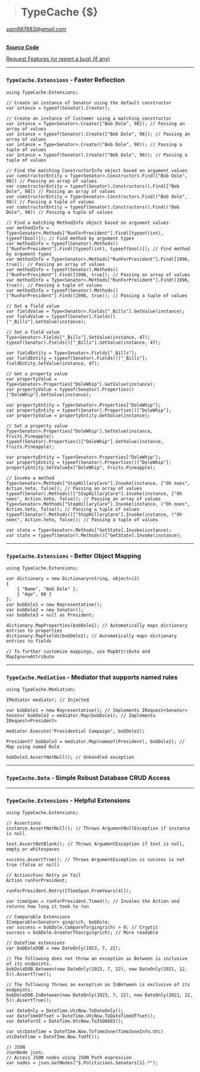 ># TypeCache {$}

###### sam987883@gmail.com  

[**Source Code**](https://github.com/sam987883/TypeCache/tree/master/src/TypeCache.GraphQL)

[Request Features (or report a bug) (if any)](https://github.com/sam987883/TypeCache/issues)

---
### `TypeCache.Extensions` - Faster Reflection

	using TypeCache.Extensions;

	// Create an instance of Senator using the default constructor
	var intance = typeof(Senator).Create();

	// Create an instance of Customer using a matching constructor
	var intance = Type<Senator>.Create(["Bob Dole", 98]); // Passing an array of values
	var intance = typeof(Senator).Create(["Bob Dole", 98]); // Passing an array of values
	var intance = Type<Senator>.Create(("Bob Dole", 98)); // Passing a tuple of values
	var intance = typeof(Senator).Create(("Bob Dole", 98)); // Passing a tuple of values

	// Find the matching ConstructorInfo object based on argument values
	var comstructorEntity = Type<Senator>.Constructors.Find(["Bob Dole", 98]) // Passing an array of values
	var comstructorEntity = typeof(Senator).Constructors().Find(["Bob Dole", 98]) // Passing an array of values
	var comstructorEntity = Type<Senator>.Constructors.Find(("Bob Dole", 98)) // Passing a tuple of values
	var comstructorEntity = typeof(Senator).Constructors().Find(("Bob Dole", 98)) // Passing a tuple of values

	// Find a matching MethodInfo object based on argument values
	var methodInfo = Type<Senator>.Methods["RunForPresident"].Find([typeof(int), typeof(bool)]); // Find method by argument types
	var methodInfo = typeof(Senator).Methods()["RunForPresident"].Find([typeof(int), typeof(bool)]); // Find method by argument types
	var methodInfo = Type<Senator>.Methods["RunForPresident"].Find([1996, true]); // Passing an array of values
	var methodInfo = typeof(Senator).Methods()["RunForPresident"].Find([1996, true]); // Passing an array of values
	var methodInfo = Type<Senator>.Methods["RunForPresident"].Find((1996, true)); // Passing a tuple of values
	var methodInfo = typeof(Senator).Methods()["RunForPresident"].Find((1996, true)); // Passing a tuple of values

	// Get a field value
	var fieldValue = Type<Senator>.Fields["_Bills"].GetValue(instance);
	var fieldValue = typeof(Senator).Fields()["_Bills"].GetValue(instance);

	// Set a field value
	Type<Senator>.Fields["_Bills"].SetValue(instance, 47);
	typeof(Senator).Fields()["_Bills"].SetValue(instance, 47);

	var fieldEntity = Type<Senator>.Fields["_Bills"];
	var fieldEntity = typeof(Senator).Fields()["_Bills"];
	fieldEntity.SetValue(instance, 47);

	// Get a property value
	var propertyValue = Type<Senator>.Properties["DoleWhip"].GetValue(instance);
	var propertyValue = typeof(Senator).Properties()["DoleWhip"].GetValue(instance);

	var propertyEntity = Type<Senator>.Properties["DoleWhip"];
	var propertyEntity = typeof(Senator).Properties()["DoleWhip"];
	var propertyValue = propertyEntity.GetValue(instance);

	// Set a property value
	Type<Senator>.Properties["DoleWhip"].SetValue(instance, Fruits.Pineapple);
	typeof(Senator).Properties()["DoleWhip"].SetValue(instance, Fruits.Pineapple);

	var propertyEntity = Type<Senator>.Properties["DoleWhip"];
	var propertyEntity = typeof(Senator).Properties()["DoleWhip"];
	propertyEntity.SetValueEx("DoleWhip", Fruits.Pineapple);

	// Invoke a method
	Type<Senator>.Methods["StopHillaryCare"].Invoke(instance, ["Oh noes", Action.Veto, false]); // Passing an array of values
	typeof(Senator).Methods()["StopHillaryCare"].Invoke(instance, ["Oh noes", Action.Veto, false]); // Passing an array of values
	Type<Senator>.Methods["StopHillaryCare"].Invoke(instance, ("Oh noes", Action.Veto, false)); // Passing a tuple of values
	typeof(Senator).Methods()["StopHillaryCare"].Invoke(instance, ("Oh noes", Action.Veto, false)); // Passing a tuple of values

	var state = Type<Senator>.Methods["GetState].Invoke(instance);
	var state = typeof(Senator).Methods()["GetState].Invoke(instance);

---
### `TypeCache.Extensions` - Better Object Mapping

	using TypeCache.Extensions;

	var dictionary = new Dictionary<string, object>(2)
	{
		{ "Name", "Bob Dole" },
		{ "Age", 98 }
	};
	var bobDole1 = new Representative();
	var bobDole2 = new Senator();
	var bobDole3 = null as President;

	dictionary.MapProperties(bobDole1); // Automatically maps dictionary entries to properties
	dictionary.MapFields(bobDole2); // Automatically maps dictionary entries to fields

	// To further customize mappings, use MapAttribute and MapIgnoreAttribute

---
### `TypeCache.Mediation` - Mediator that supports named rules

	using TypeCache.Mediation;

	IMediator mediator; // Injected

	var bobDole1 = new Representative(); // Implements IRequest<Senator>
	Senator bobDole2 = mediator.Map(bobDole1); // Implements IRequest<President>

	mediator.Execute("Presidential Campaign", bobDole2);

	President? bobDole3 = mediator.Map(nameof(President), bobDole2); // Map using named Rule

	bobDole3.AssertNotNull(); // Unhandled exception

---
### `TypeCache.Data` - Simple Robust Database CRUD Access



---
### `TypeCache.Extensions` - Helpful Extensions

	using TypeCache.Extensions;

	// Assertions
	instance.AssertNotNull(); // Throws ArgumentNullException if instance is null

	text.AssertNotBlank(); // Throws ArgumentException if text is null, empty or whitespaces

	success.AssertTrue(); // Throws ArgumentException is success is not true (false or null)

	// Action/Func Retry on fail
	Action runForPresident;

	runForPresident.Retry([TimeSpan.FromYears(4)]);

	var timeSpan = runForPresident.Timed(); // Involes the Action and returns how long it took to run

	// Comparable Extensions
	IComparable<Senator> gingrich, bobDole;
	var success = bobDole.CompareTo(gingrich) > 0; // Cryptic
	success = bobDole.GreaterThan(gingrich); // More readable

	// DateTime extensions
	var bobDoleDOB = new DateOnly(1923, 7, 22);

	// The following does not throw an exception as Between is inclusive of its endpoints.
	bobDoleDOB.Between(new DateOnly(1923, 7, 22), new DateOnly(2021, 12, 5)).AssertTrue();

	// The following throws an exception as InBetween is exclusive of its endpoints.
	bobDoleDOB.InBetween(new DateOnly(1923, 7, 22), new DateOnly(2021, 12, 5)).AssertTrue();

	var dateOnly = DateTime.UtcNow.ToDateOnly();
	var dateTimeOffset = DateTime.UtcNow.ToDateTimeOffset();
	var dateForUI = DateTime.UtcNow.ToISO8601();

	var utcDateTime = DateTIme.Now.ToTimeZone(TimeZoneInfo.Utc)
	utcDateTime = DateTIme.Now.ToUTC();

	// JSON
	JsonNode json;
	// Access JSON nodes using JSON Path expression
	var nodes = json.GetNodes("$.Politicians.Senators[1].*");
